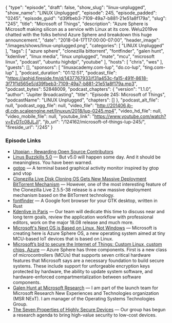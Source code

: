 {
  "type": "episode",
  "draft": false,
  "show_slug": "linux-unplugged",
  "show_name": "LINUX Unplugged",
  "episode": 245,
  "episode_padded": "0245",
  "episode_guid": "d39fbeb3-7109-49a7-b881-21e51a8f179a",
  "slug": "245",
  "title": "Microsoft of Things",
  "description": "Azure Sphere is Microsoft making silicon as a service with Linux at its core. We\u2019ve chatted with the folks behind Azure Sphere and breakdown this huge announcement.",
  "date": "2018-04-17T17:00:00-07:00",
  "header_image": "/images/shows/linux-unplugged.png",
  "categories": [
    "LINUX Unplugged"
  ],
  "tags": [
    "azure sphere",
    "clonezilla bittorrent",
    "fontfinder",
    "galen hunt",
    "kdenlive",
    "linux media",
    "linux unplugged",
    "mate",
    "mcu",
    "microsoft linux",
    "podcast",
    "ubuntu highdpi",
    "youtube"
  ],
  "hosts": [
    "chris",
    "wes"
  ],
  "guests": [],
  "sponsors": [
    "linuxacademy.com-lup",
    "do.co-lup",
    "ting.com-lup"
  ],
  "podcast_duration": "01:12:51",
  "podcast_file": "https://aphid.fireside.fm/d/1437767933/f31a453c-fa15-491f-8618-3f71f1d565e5/d39fbeb3-7109-49a7-b881-21e51a8f179a.mp3",
  "podcast_bytes": 52848009,
  "podcast_chapters": {
    "version": "1.1.0",
    "author": "Jupiter Broadcasting",
    "title": "Episode 245: Microsoft of Things",
    "podcastName": "LINUX Unplugged",
    "chapters": []
  },
  "podcast_alt_file": null,
  "podcast_ogg_file": null,
  "video_file": "http://201406.jb-dl.cdn.scaleengine.net/linuxun/2018/lup-0245.mp4",
  "video_hd_file": null,
  "video_mobile_file": null,
  "youtube_link": "https://www.youtube.com/watch?v=EyDTc08JLJI",
  "jb_url": "/124162/microsoft-of-things-lup-245/",
  "fireside_url": "/245"
}


### Episode Links

  * [Utopian - Rewarding Open Source Contributors](https://utopian.io/ "Utopian - Rewarding Open Source Contributors")
  * [Linus Buzzkills 5.0](https://lkml.org/lkml/2018/4/15/201 "Linus Buzzkills 5.0") — But v5.0 will happen some day. And it should be meaningless. You have been warned.
  * [gotop](https://github.com/cjbassi/gotop "gotop") — A terminal based graphical activity monitor inspired by gtop and vtop 
  * [Clonezilla Live Disk Cloning OS Gets New Massive Deployment BitTorrent Mechanism](http://news.softpedia.com/news/clonezilla-live-disk-cloning-os-gets-new-massive-deployment-bittorrent-mechanism-520706.shtml "Clonezilla Live Disk Cloning OS Gets New Massive Deployment BitTorrent Mechanism") — However, one of the most interesting feature of the Clonezilla Live 2.5.5-38 release is a new massive deployment mechanism based on the BitTorrent technology. 
  * [fontfinder](https://github.com/mmstick/fontfinder "fontfinder") — A Google font browser for your GTK desktop, written in Rust 
  * [Kdenlive in Paris](https://kdenlive.org/2018/04/kdenlive-in-paris/ "Kdenlive in Paris") — Our team will dedicate this time to discuss near and long term goals, review the application workflow with professional editors, work on the major 18.08 release and much more.
  * [Microsoft's Next OS is Based on Linux, Not Windows](https://www.thurrott.com/internet-of-things-iot/156628/microsofts-next-os-based-linux-not-windows "Microsoft's Next OS is Based on Linux, Not Windows") — Microsoft is creating here is Azure Sphere OS, a new operating system aimed at tiny MCU-based IoT devices that is based on Linux.
  * [Microsoft’s bid to secure the Internet of Things: Custom Linux, custom chips, Azure](https://arstechnica.com/gadgets/2018/04/microsofts-bid-to-secure-the-internet-of-things-custom-linux-custom-chips-azure/ "Microsoft’s bid to secure the Internet of Things: Custom Linux, custom chips, Azure") — Azure Sphere has three components. First is a new class of microcontrollers (MCUs) that supports seven critical hardware features that Microsoft says are a necessary foundation to build secure systems. These include support for unforgeable encryption keys protected by hardware, the ability to update system software, and hardware-enforced compartmentalization between software components. 
  * [Galen Hunt at Microsoft Research](https://www.microsoft.com/en-us/research/people/galenh/?from=http%3A%2F%2Fresearch.microsoft.com%2Fen-us%2Fpeople%2Fgalenh%2F "Galen Hunt at Microsoft Research") — I am part of the launch team for Microsoft Research New Experiences and Technologies organization (MSR NExT). I am manager of the Operating Systems Technologies Group. 
  * [The Seven Properties of Highly Secure Devices](https://www.microsoft.com/en-us/research/publication/seven-properties-highly-secure-devices/ "The Seven Properties of Highly Secure Devices") — Our group has begun a research agenda to bring high-value security to low-cost devices.


